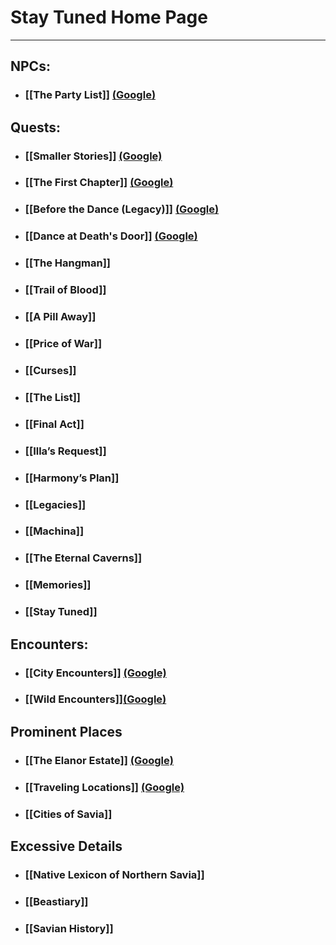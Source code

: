 # Stay Tuned Home Page

---

## NPCs:
- ### [[The Party List]] [(Google)](https://docs.google.com/document/d/1PC9aapEV1mRCxCYa7S9OZxZmdpZgE7TmDTHTuGCF0Sw/edit?usp=sharing)


## Quests:
- ### [[Smaller Stories]] [(Google)](https://docs.google.com/document/d/19Nd4bhUif4wMTRWc0uk1AzdesThkDUIebr3ON_ZaZn0/edit?usp=sharing)
- ### [[The First Chapter]] [(Google)](https://docs.google.com/document/d/1w1_Dxpjs33z7D41exhS8eCW563Mef6KdXxPmVYJBVqQ/edit?usp=sharing)
- ### [[Before the Dance (Legacy)]] [(Google)](https://docs.google.com/document/d/1EfLdmjkKCR6lwuu4nAdVBVe4fhEiyiZ8pTqVReygL4M/edit?usp=sharing)
- ### [[Dance at Death's Door]] [(Google)](https://docs.google.com/document/d/1PMz2cV3N3Nbz5h0ehKqhqj6LAu-BMJU6PEZbCsM-PY8/edit?usp=sharing)
- ### [[The Hangman]]
- ### [[Trail of Blood]]
- ### [[A Pill Away]]
- ### [[Price of War]]
 - ### [[Curses]]
- ### [[The List]]
- ### [[Final Act]]
- ### [[Illa’s Request]]
- ### [[Harmony’s Plan]]
- ### [[Legacies]]
- ### [[Machina]]
- ### [[The Eternal Caverns]]
- ### [[Memories]]
- ### [[Stay Tuned]]

## Encounters: 
- ### [[City Encounters]] [(Google)](https://docs.google.com/document/d/19BleO-l2aRKPyxzBW5Awkeh4U8S3LQbOTfeKD7sjOmc/edit?usp=sharing)
- ### [[Wild Encounters]][(Google)](https://docs.google.com/document/d/1nUfioHruweRQnUVMs-PqBIdyX4A38ZooyxA6Pl-xX_Q/edit#)

## Prominent Places
- ### [[The Elanor Estate]] [(Google)](https://docs.google.com/document/d/1UChJraCjcgd7qAyQy-qsnKn7lA0h5G1VFZi2mBFq6rc/edit?usp=sharing)
- ### [[Traveling Locations]] [(Google)](https://docs.google.com/document/d/1PgxDdxA_Jy72_h9hcSmLA65tpG2_dbtqcukGCcORu9U/edit?usp=sharing)
- ### [[Cities of Savia]]

## Excessive Details
- ### [[Native Lexicon of Northern Savia]]
- ### [[Beastiary]]
- ### [[Savian History]]
